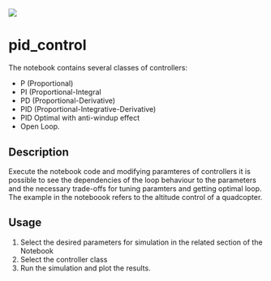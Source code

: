 # <img src="https://upload.wikimedia.org/wikipedia/commons/4/43/PID_en.svg">

# pid_control
The notebook contains several classes of controllers:

* P (Proportional)
* PI (Proportional-Integral
* PD (Proportional-Derivative)
* PID (Proportional-Integrative-Derivative)
* PID Optimal with anti-windup effect
* Open Loop. 

## Description
Execute the notebook code and modifying paramteres of controllers it is possible to see the dependencies of the loop behaviour to the parameters and the necessary trade-offs for tuning paramters and getting optimal loop. The example in the noteboook refers to the altitude control of a quadcopter. 

## Usage
1. Select the desired parameters for simulation in the related section of the Notebook
2. Select the controller class 
3. Run the simulation and plot the results.
